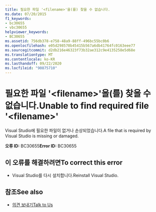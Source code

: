 ```yaml
---
title: 필요한 파일 '<filename>'을(를) 찾을 수 없습니다.
ms.date: 07/20/2015
f1_keywords:
- bc30655
- vbc30655
helpviewer_keywords:
- BC30655
ms.assetid: 756db378-e758-48a9-88ff-496bc55bc0b6
ms.openlocfilehash: e05d298570b45415b567a6db41764fc0163eee77
ms.sourcegitcommit: d2db216e46323f73b32ae312c9e4135258e5d68e
ms.translationtype: MT
ms.contentlocale: ko-KR
ms.lasthandoff: 09/22/2020
ms.locfileid: "90875710"
---
```

# <a name="unable-to-find-required-file-filename"></a><span data-ttu-id="b1fc7-102">필요한 파일 '\<filename>'을(를) 찾을 수 없습니다.</span><span class="sxs-lookup"><span data-stu-id="b1fc7-102">Unable to find required file '\<filename>'</span></span>

<span data-ttu-id="b1fc7-103">Visual Studio에 필요한 파일이 없거나 손상되었습니다.</span><span class="sxs-lookup"><span data-stu-id="b1fc7-103">A file that is required by Visual Studio is missing or damaged.</span></span>  
  
 <span data-ttu-id="b1fc7-104">**오류 ID:** BC30655</span><span class="sxs-lookup"><span data-stu-id="b1fc7-104">**Error ID:** BC30655</span></span>  
  
## <a name="to-correct-this-error"></a><span data-ttu-id="b1fc7-105">이 오류를 해결하려면</span><span class="sxs-lookup"><span data-stu-id="b1fc7-105">To correct this error</span></span>  
  
- <span data-ttu-id="b1fc7-106">Visual Studio를 다시 설치합니다.</span><span class="sxs-lookup"><span data-stu-id="b1fc7-106">Reinstall Visual Studio.</span></span>  
  
## <a name="see-also"></a><span data-ttu-id="b1fc7-107">참조</span><span class="sxs-lookup"><span data-stu-id="b1fc7-107">See also</span></span>

- [<span data-ttu-id="b1fc7-108">의견 보내기</span><span class="sxs-lookup"><span data-stu-id="b1fc7-108">Talk to Us</span></span>](/visualstudio/ide/feedback-options)
